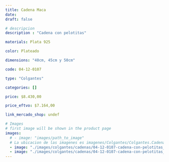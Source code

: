 ```yaml
---
title: Cadena Maca
date: 
draft: false

# descripcion
description : "Cadena con pelotitas"

materials: Plata 925

color: Plateado

dimensions: "40cm, 45cm y 50cm"

code: 04-12-0107

type: "Colgantes"

categories: []

price: $8.430,00

price_eftvo: $7.164,00

link_mercado_shop: undef

# Images
# first image will be shown in the product page
images:
  # - image: "images/path_to_image"
  # La ubicacion de las imagenes es imagenes/Colgantes/Colgantes.Cadenas/04-12-0107-cadena-maca
  - image: "./images/colgantes/cadenas/04-12-0107-cadena-con-pelotitas_a.JPG"
  - image: "./images/colgantes/cadenas/04-12-0107-cadena-con-pelotitas_b.JPG"
---
```

